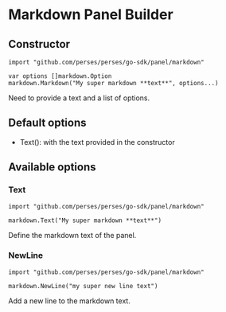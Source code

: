 # Markdown Panel Builder

## Constructor

```golang
import "github.com/perses/perses/go-sdk/panel/markdown"

var options []markdown.Option
markdown.Markdown("My super markdown **text**", options...)
```

Need to provide a text and a list of options.

## Default options

- Text(): with the text provided in the constructor

## Available options

### Text

```golang
import "github.com/perses/perses/go-sdk/panel/markdown" 

markdown.Text("My super markdown **text**")
```

Define the markdown text of the panel.

### NewLine

```golang
import "github.com/perses/perses/go-sdk/panel/markdown" 

markdown.NewLine("my super new line text")
```

Add a new line to the markdown text.
